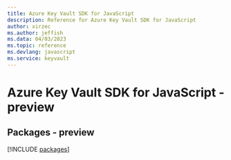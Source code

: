 ```yaml
---
title: Azure Key Vault SDK for JavaScript
description: Reference for Azure Key Vault SDK for JavaScript
author: xirzec
ms.author: jeffish
ms.data: 04/03/2023
ms.topic: reference
ms.devlang: javascript
ms.service: keyvault
---
```

# Azure Key Vault SDK for JavaScript - preview
## Packages - preview
[!INCLUDE [packages](key-vault-index.md)]